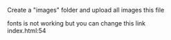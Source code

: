 Create a "images" folder and upload all images this file

fonts is not working but you can change this link  
index.html:54
